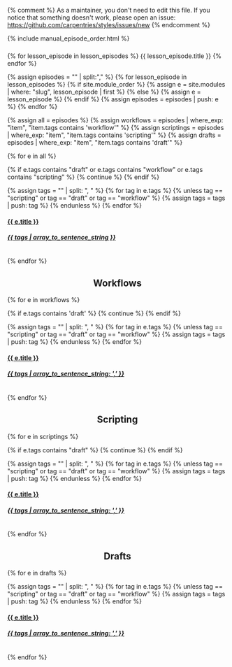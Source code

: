 {% comment %}
As a maintainer, you don't need to edit this file.
If you notice that something doesn't work, please
open an issue: https://github.com/carpentries/styles/issues/new
{% endcomment %}

{% include manual_episode_order.html %}

<style>
  h2 {text-align: center;}
</style>
<h3> </h3>


{% for lesson_episode in lesson_episodes %}
{{ lesson_episode.title }}
{% endfor %}

{% assign episodes = "" | split:"," %}
{% for lesson_episode in lesson_episodes %}
{% if site.module_order %}
  {% assign e = site.modules | where: "slug", lesson_episode | first %}
{% else %}
  {% assign e = lesson_episode %}
{% endif %}
{% assign episodes = episodes | push: e %}
{% endfor %}



{% assign all = episodes %}
{% assign workflows = episodes | where_exp: "item", "item.tags contains 'workflow'" %}
{% assign scriptings = episodes | where_exp: "item", "item.tags contains 'scripting'" %}
{% assign drafts = episodes | where_exp: "item", "item.tags contains 'draft'" %}



<div class="container-fluid">
<div class="row">
{% for e in all %}

{% if e.tags contains "draft" or e.tags contains "workflow" or e.tags contains "scripting" %}
{% continue %}
{% endif %}

{% assign tags = "" | split: ", " %}
{% for tag in e.tags %}
  {% unless tag == "scripting" or tag == "draft" or tag == "workflow" %}
    {% assign tags = tags | push: tag %}
  {% endunless %}
{% endfor %}

<div class="col-xs-4">
  <div class="panel panel-default">
    <div class="panel-heading">
      <a href="{{ e.url | relative_url }}">
        <h4>{{ e.title }}</h4>
        <h5>{{ tags | array_to_sentence_string }}</h5>
      </a>
    </div>
    <div class="panel-body">
      <img src="{{ e.figure | relative_url }}" alt="">
    </div>
  </div>
</div>

{% endfor %}
</div>
</div>



<h2> Workflows </h2>
<div class="container-fluid">
<div class="row">
{% for e in workflows %}

{% if e.tags contains 'draft' %}
{% continue %}
{% endif %}

{% assign tags = "" | split: ", " %}
{% for tag in e.tags %}
  {% unless tag == "scripting" or tag == "draft" or tag == "workflow" %}
    {% assign tags = tags | push: tag %}
  {% endunless %}
{% endfor %}

<div class="col-xs-4">
  <div class="panel panel-default">
    <div class="panel-heading">
      <a href="{{ e.url | relative_url }}">
        <h4>{{ e.title }}</h4>
        <h5>{{ tags | array_to_sentence_string: ',' }}</h5>
      </a>
    </div>
    <div class="panel-body">
      <img src="{{ e.figure | relative_url }}" alt="">
    </div>
  </div>
</div>

{% endfor %}
</div>
</div>



<h2> Scripting </h2>
<div class="container-fluid">
<div class="row">
{% for e in scriptings %}

{% if e.tags contains "draft" %}
{% continue %}
{% endif %}


{% assign tags = "" | split: ", " %}
{% for tag in e.tags %}
  {% unless tag == "scripting" or tag == "draft" or tag == "workflow" %}
    {% assign tags = tags | push: tag %}
  {% endunless %}
{% endfor %}

<div class="col-xs-4">
  <div class="panel panel-default">
    <div class="panel-heading">
      <a href="{{ e.url | relative_url }}">
        <h4>{{ e.title }}</h4>
        <h5>{{ tags | array_to_sentence_string: ',' }}</h5>
      </a>
    </div>
    <div class="panel-body">
      <img src="{{ e.figure | relative_url }}" alt="">
    </div>
  </div>
</div>

{% endfor %}
</div>
</div>



<h2> Drafts </h2>
<div class="container-fluid">
<div class="row">
{% for e in drafts %}

{% assign tags = "" | split: ", " %}
{% for tag in e.tags %}
  {% unless tag == "scripting" or tag == "draft" or tag == "workflow" %}
    {% assign tags = tags | push: tag %}
  {% endunless %}
{% endfor %}

<div class="col-xs-4">
  <div class="panel panel-default">
    <div class="panel-heading">
      <a href="{{ e.url | relative_url }}">
        <h4>{{ e.title }}</h4>
        <h5>{{ tags | array_to_sentence_string: ',' }}</h5>
      </a>
    </div>
    <div class="panel-body">
      <img src="{{ e.figure | relative_url }}" alt="">
    </div>
  </div>
</div>

{% endfor %}

</div>
</div>


